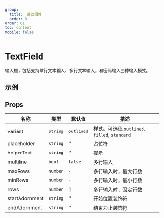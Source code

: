 ```yaml
---
group:
  title:  基础组件
  order: 0
order: 01
toc: content
mobile: false
---
```


# TextField

输入框，包括支持单行文本输入、多行文本输入，和密码输入三种输入模式。

## 示例

<code src="./examples/TextField" compact background="#fff"></code>



## Props

| 名称           | 类型     | 默认值     | 描述                                          |
| -------------- | -------- | ---------- | --------------------------------------------- |
| variant        | `string` | `outlined` | 样式。可选值 `outlined`, `filled`, `standard` |
| placeholder    | `string` | ''         | 占位符                                        |
| helperText     | `string` | ''         | 提示                                          |
| multiline      | `bool`   | `false`    | 多行输入                                      |
| maxRows        | `number` | `-`        | 多行输入时，最大行数                          |
| minRows        | `number` | `-`        | 多行输入时，最小行数                          |
| rows           | `number` | 1          | 多行输入时，固定行数                          |
| startAdornment | `string` | ''         | 开始位置装饰符                                |
| endAdornment   | `string` | ''         | 结束为止装饰符                                |
